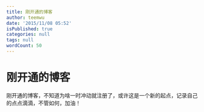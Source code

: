 ```yaml
---
title: 刚开通的博客
author: teemwu
date: '2015/11/08 05:52'
isPublished: true
categories: null
tags: null
wordCount: 50
---
```


# 刚开通的博客

刚开通的博客，不知道为啥一时冲动就注册了，或许这是一个新的起点，记录自己的点点滴滴，不管如何，加油！

